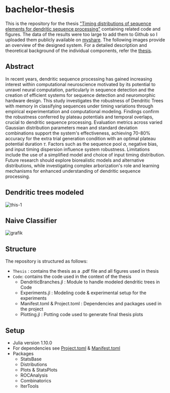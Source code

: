 # bachelor-thesis
This is the repository for the thesis ["Timing distributions of sequence elements for dendritic sequence processing"](./Thesis/Thesis_lgolla.pdf) containing related code and figures. The data of the results were too large to add them to Github so I uploaded them publicly available on [myshare](https://myshare.uni-osnabrueck.de/d/cdfafc7ce1b44167b049/). The following images provide an overview of the designed system. For a detailed description and theoretical background of the individual components, refer the [thesis](./Thesis/Thesis_lgolla.pdf).


## Abstract 
In recent years, dendritic sequence processing has gained increasing interest within computational neuroscience motivated by its potential to unravel neural computation, particularly in sequence detection and the creation of efficient systems for sequence detection and neuromorphic hardware design. This study investigates the robustness of Dendritic Trees with memory in classifying sequences under timing variations through empirical experimentation and computational modeling. Findings confirm the robustness conferred by plateau potentials and temporal overlaps, crucial to dendritic sequence processing. Evaluation metrics across varied Gaussian distribution parameters mean and standard deviation combinations support the system's effectiveness, achieving 70-80\% accuracy for the extra trial generation condition with an optimal plateau potential duration $\tau$. Factors such as the sequence pool $\alpha$, negative bias, and input timing dispersion influence system robustness. Limitations include the use of a simplified model and choice of input timing distribution. Future research should explore biorealistic models and alternative distributions, while investigating complex arborization's role and learning mechanisms for enhanced understanding of dendritic sequence processing.


## Dendritic trees modeled 
![this-1](https://github.com/goody139/bachelor-thesis/assets/72889998/154c8e13-ba2f-4dc0-ae4e-ca65a445a15c)








## Naive Classifier 
![grafik](https://github.com/goody139/bachelor-thesis/assets/72889998/147e9f9e-73a0-4ff4-8e2d-cb1a225d83e4)


## Structure
The repository is structured as follows:

- `Thesis` : contains the thesis as a .pdf file and all figures used in thesis
- `Code`: contains the code used in the context of the thesis
    - DendriticBranches.jl : Module to handle modeled dendritic trees in Code
    - Experiments.jl : Modeling code & experimental setup for the experiments 
    - Manifest.toml & Project.toml : Dependencies and packages used in the project
    - Plotting.jl : Potting code used to generate final thesis plots
 
## Setup 
- Julia version 1.10.0
- For dependencies see [Project.toml](./Code/Project.toml) & [Manifest.toml](./Code/Manifest.toml)
- Packages
    - StatsBase
    - Distributions
    - Plots & StatsPlots
    - ROCAnalysis
    - Combinatorics
    - IterTools



